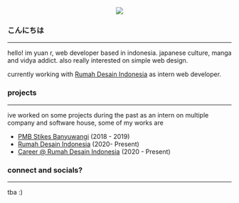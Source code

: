 <p align="middle">
<img src="https://media.tenor.com/images/900ebb513d6dd98a5b8dfc521cb7c887/tenor.gif" align="middle">
</p>


### こんにちは

------------


hello! im yuan r, web developer based in indonesia. japanese culture, manga and vidya addict. also really interested on simple web design.

currently working with [Rumah Desain Indonesia](https://riadiandfriends.com "Rumah Desain Indonesia") as intern web developer.

### projects

------------

ive worked on some projects during the past as an intern on multiple company and software house, some of my works are
- [PMB Stikes Banyuwangi](http://pmb.stikesbanyuwangi.ac.id/ "PMB Stikes Banyuwangi") (2018 - 2019) 
- [Rumah Desain Indonesia](http://riadiandfriends.com/ "Rumah Desain Indonesia") (2020- Present)
- [Career @ Rumah Desain Indonesia](http://career.riadiandfriends.com/ "Career @ Rumah Desain Indonesia") (2020 - Present)

### connect and socials?

------------

tba :)

